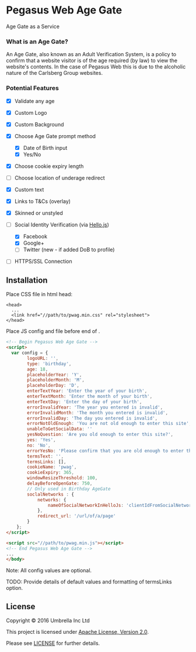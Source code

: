 # Pegasus Web Age Gate

Age Gate as a Service

### What is an Age Gate?

An Age Gate, also known as an Adult Verification System, is a policy to 
confirm that a website visitor is of the age required (by law) to view 
the website's contents. In the case of Pegasus Web this is due to the 
alcoholic nature of the Carlsberg Group websites.


### Potential Features

- [x] Validate any age
- [x] Custom Logo
- [x] Custom Background
- [x] Choose Age Gate prompt method
  - [x] Date of Birth input
  - [x] Yes/No
- [x] Choose cookie expiry length
- [ ] Choose location of underage redirect
- [x] Custom text
- [x] Links to T&amp;Cs (overlay)
- [x] Skinned or unstyled
- [ ] Social Identity Verification (via [Hello.js](https://adodson.com/hello.js/))
  - [x] Facebook
  - [x] Google+
  - [ ] Twitter (new - if added DoB to profile)
- [ ] HTTPS/SSL Connection


## Installation

Place CSS file in html head:

```
<head>
  ...
  <link href="//path/to/pwag.min.css" rel="stylesheet">
</head>
```

Place JS config and file before end of </body>.

```html
<!-- Begin Pegasus Web Age Gate -->
<script>
  var config = {
		logoURL: '',
		type: 'birthday',
		age: 18,
		placeholderYear: 'Y',
		placeholderMonth: 'M',
		placeholderDay: 'D',
		enterTextYear: 'Enter the year of your birth',
		enterTextMonth: 'Enter the month of your birth',
		enterTextDay: 'Enter the day of your birth',
		errorInvalidYear: 'The year you entered is invalid',
		errorInvalidMonth: 'The month you entered is invalid',
		errorInvalidDay: 'The day you entered is invalid',
		errorNotOldEnough: 'You are not old enough to enter this site',
		unableToGetSocialData: ''
		yesNoQuestion: 'Are you old enough to enter this site?',
		yes: 'Yes',
		no: 'No',
		errorYesNo: 'Please confirm that you are old enough to enter this site',
		termsText: '',
		termsLinks: [],
		cookieName: 'pwag',
		cookieExpiry: 365,
		windowResizeThreshold: 100,
		delayBeforeOpenGate: 750,
		// Only used in Birthday AgeGate
		soclalNetworks : {
			networks: {
				nameOfSocialNetworkInHelloJs: 'clientIdFromSocialNetwork'
			},
			redirect_url: '/url/of/a/page'
		}
	};
</script>

<script src="//path/to/pwag.min.js"></script>
<!-- End Pegasus Web Age Gate -->
...
</body>
```

Note: All config values are optional.

TODO: Provide details of default values and formatting of termsLinks option.

## License

Copyright &copy; 2016 Umbrella Inc Ltd

This project is licensed under [Apache License, Version 2.0](http://www.apache.org/licenses/LICENSE-2.0).

Please see [LICENSE](LICENSE.md) for further details.

